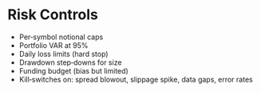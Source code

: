 # Risk Controls

- Per‑symbol notional caps
- Portfolio VAR at 95%
- Daily loss limits (hard stop)
- Drawdown step‑downs for size
- Funding budget (bias but limited)
- Kill‑switches on: spread blowout, slippage spike, data gaps, error rates
